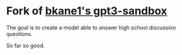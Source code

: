 # Fork of [bkane1's gpt3-sandbox](https://github.com/bkane1/gpt3-sandbox)
The goal is to create a model able to answer high school discussion questions.

So far so good.

